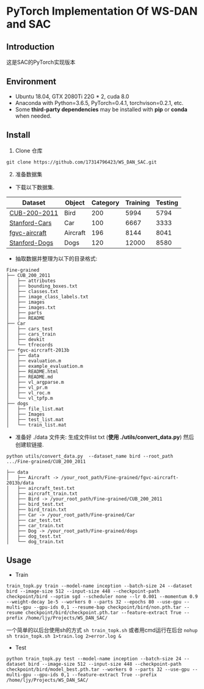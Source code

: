 # PyTorch Implementation Of WS-DAN and SAC

## Introduction
这是SAC的PyTorch实现版本
## Environment
- Ubuntu 18.04, GTX 2080Ti 22G * 2, cuda 8.0
- Anaconda with Python=3.6.5, PyTorch=0.4.1, torchvison=0.2.1, etc.
- Some **third-party dependencies** may be installed with **pip** or **conda** when needed.

## Install

1. Clone 仓库
```
git clone https://github.com/17314796423/WS_DAN_SAC.git
```
2. 准备数据集
- 下载以下数据集. 

Dataset | Object | Category | Training | Testing
---|--- |--- |--- |---
[CUB-200-2011](http://www.vision.caltech.edu/visipedia/CUB-200-2011.html) | Bird | 200 | 5994 | 5794
[Stanford-Cars](https://ai.stanford.edu/~jkrause/cars/car_dataset.html) | Car | 100 | 6667 | 3333 
[fgvc-aircraft](http://www.robots.ox.ac.uk/~vgg/data/fgvc-aircraft/) | Aircraft | 196 | 8144 | 8041
[Stanford-Dogs](http://vision.stanford.edu/aditya86/ImageNetDogs/) | Dogs | 120 | 12000 | 8580

- 抽取数据并整理为以下的目录格式:
```
Fine-grained
├── CUB_200_2011
│   ├── attributes
│   ├── bounding_boxes.txt
│   ├── classes.txt
│   ├── image_class_labels.txt
│   ├── images
│   ├── images.txt
│   ├── parts
│   ├── README
├── Car
│   ├── cars_test
│   ├── cars_train
│   ├── devkit
│   └── tfrecords
├── fgvc-aircraft-2013b
│   ├── data
│   ├── evaluation.m
│   ├── example_evaluation.m
│   ├── README.html
│   ├── README.md
│   ├── vl_argparse.m
│   ├── vl_pr.m
│   ├── vl_roc.m
│   └── vl_tpfp.m
├── dogs
│   ├── file_list.mat
│   ├── Images
│   ├── test_list.mat
│   └── train_list.mat
```
- 准备好 ./data 文件夹: 生成文件list txt (**使用 ./utils/convert_data.py**) 然后创建软链接. 
```
python utils/convert_data.py  --dataset_name bird --root_path .../Fine-grained/CUB_200_2011
```

```
├── data
│   ├── Aircraft -> /your_root_path/Fine-grained/fgvc-aircraft-2013b/data
│   ├── aircraft_test.txt
│   ├── aircraft_train.txt
│   ├── Bird -> /your_root_path/Fine-grained/CUB_200_2011
│   ├── bird_test.txt
│   ├── bird_train.txt
│   ├── Car -> /your_root_path/Fine-grained/Car
│   ├── car_test.txt
│   ├── car_train.txt
│   ├── Dog -> /your_root_path/Fine-grained/dogs
│   ├── dog_test.txt
│   └── dog_train.txt

```



## Usage

- Train

``` 
train_topk.py train --model-name inception --batch-size 24 --dataset bird --image-size 512 --input-size 448 --checkpoint-path checkpoint/bird --optim sgd --scheduler none --lr 0.001 --momentum 0.9 --weight-decay 1e-5 --workers 0 --parts 32 --epochs 80 --use-gpu --multi-gpu --gpu-ids 0,1 --resume-bap checkpoint/bird/non.pth.tar --resume checkpoint/bird/checkpoint.pth.tar --feature-extract True --prefix /home/ljy/Projects/WS_DAN_SAC/
```
一个简单的以后台使用sh的方式 `sh train_topk.sh` 或者用cmd运行在后台 `nohup sh train_topk.sh 1>train.log 2>error.log &`
- Test

```
python train_topk.py test --model-name inception --batch-size 24 --dataset bird --image-size 512 --input-size 448 --checkpoint-path checkpoint/bird/model_best.pth.tar --workers 0 --parts 32 --use-gpu --multi-gpu --gpu-ids 0,1 --feature-extract True --prefix /home/ljy/Projects/WS_DAN_SAC/
```

